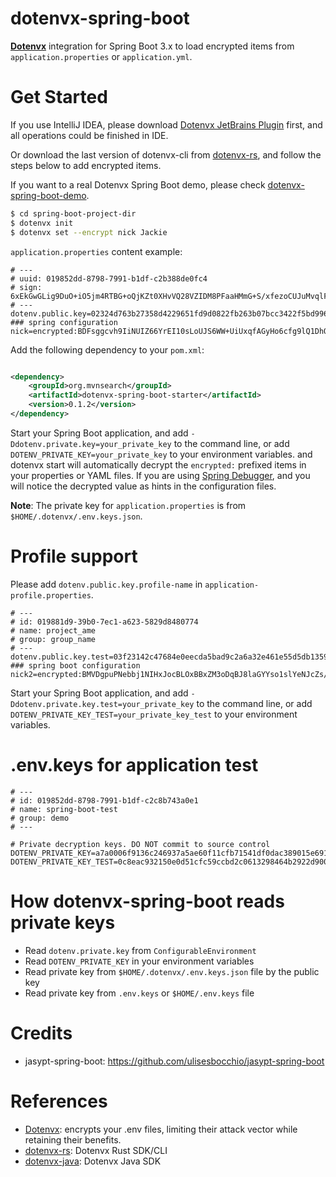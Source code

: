 dotenvx-spring-boot
=======================

**[Dotenvx](https://dotenvx.com)** integration for Spring Boot 3.x to load encrypted items from `application.properties`
or `application.yml`.

# Get Started
                                   
If you use IntelliJ IDEA, please download [Dotenvx JetBrains Plugin](https://plugins.jetbrains.com/plugin/28148-dotenvx) first, 
and all operations could be finished in IDE.

Or download the last version of dotenvx-cli from [dotenvx-rs](https://github.com/linux-china/dotenvx-rs),
and follow the steps below to add encrypted items.

If you want to a real Dotenvx Spring Boot demo, please check [dotenvx-spring-boot-demo](https://github.com/linux-china/dotenvx-boot-demo).

```bash
$ cd spring-boot-project-dir
$ dotenvx init
$ dotenvx set --encrypt nick Jackie
```

`application.properties` content example:

```properties
# ---
# uuid: 019852dd-8798-7991-b1df-c2b388de0fc4
# sign: 6xEkGwGLig9DuO+iO5jm4RTBG+oQjKZt0XHvVQ28VZIDM8PFaaHMmG+S/xfezoCUJuMvqlFFNOokCg4WIkBWsg==
# ---
dotenv.public.key=02324d763b27358d4229651fd9d0822fb263b07bcc3422f5bd9968cafc194011ff
### spring configuration
nick=encrypted:BDFsggcvh9IiNUIZ66YrEI10sLoUJS6WW+UiUxqfAGyHo6cfg9lQ1DhOy9z18F50aRicFHZ7dXH7CagfhonUnZA5W+l1xldVBzv4b8OJN05qih2PHIcY01spqx6RYrgg76pUsuv2eA==
```

Add the following dependency to your `pom.xml`:

```xml

<dependency>
    <groupId>org.mvnsearch</groupId>
    <artifactId>dotenvx-spring-boot-starter</artifactId>
    <version>0.1.2</version>
</dependency>
```

Start your Spring Boot application, and add `-Ddotenv.private.key=your_private_key` to the command line,
or add `DOTENV_PRIVATE_KEY=your_private_key` to your environment variables.
and dotenvx start will automatically decrypt the `encrypted:` prefixed items in your properties or YAML files.
If you are using [Spring Debugger](https://www.jetbrains.com/help/idea/spring-debugger.html),
and you will notice the decrypted value as hints in the configuration files.

**Note**: The private key for `application.properties` is from `$HOME/.dotenvx/.env.keys.json`.

# Profile support

Please add `dotenv.public.key.profile-name` in `application-profile.properties`.

```
# ---
# id: 019881d9-39b0-7ec1-a623-5829d8480774
# name: project_ame
# group: group_name
# ---
dotenv.public.key.test=03f23142c47684e0eecda5bad9c2a6a32e461e55d5db1359948aee9e169d5aed4d
### spring boot configuration
nick2=encrypted:BMVDgpuPNebbj1NIHxJocBLOxBBxZM3oDqBJ8laGYYso1slYeNJcZs/7Qy1NKDsO+SPmnUd5UDV/LfEEctiyr2I81IGQfuuE8iZwVgqGq12KCa7CouLWH6cm/NRyzSr9PuqVtGdmfAk=
```

Start your Spring Boot application, and add `-Ddotenv.private.key.test=your_private_key` to the command line,
or add `DOTENV_PRIVATE_KEY_TEST=your_private_key_test` to your environment variables.

# .env.keys for application test

```
# ---
# id: 019852dd-8798-7991-b1df-c2c8b743a0e1
# name: spring-boot-test
# group: demo
# ---

# Private decryption keys. DO NOT commit to source control
DOTENV_PRIVATE_KEY=a7a0006f9136c246937a5ae60f11cfb71541df0dac389015e6916b3ebbe170cd
DOTENV_PRIVATE_KEY_TEST=0c8eac932150e0d51cfc59ccbd2c0613298464b2922d900b96511cf7239b7aa5
```

# How dotenvx-spring-boot reads private keys

- Read `dotenv.private.key` from `ConfigurableEnvironment`
- Read `DOTENV_PRIVATE_KEY` in your environment variables
- Read private key from `$HOME/.dotenvx/.env.keys.json` file by the public key
- Read private key from `.env.keys` or `$HOME/.env.keys` file

# Credits

* jasypt-spring-boot: https://github.com/ulisesbocchio/jasypt-spring-boot

# References

* [Dotenvx](https://dotenvx.com/): encrypts your .env files, limiting their attack vector while retaining their
  benefits.
* [dotenvx-rs](https://github.com/linux-china/dotenvx-rs): Dotenvx Rust SDK/CLI
* [dotenvx-java](https://github.com/linux-china/dotenvx-java): Dotenvx Java SDK
